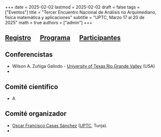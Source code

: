 +++
date      = 2025-02-02
lastmod   = 2025-02-02
draft     = false
tags      = ["Eventos"]
title     = "Tercer Encuentro Nacional de Análisis no Arquimediano, física matemática y aplicaciones"
subtitle  = "UPTC, Marzo 17 al 20 de 2025"
math      = true
authors   = ["admin"]
+++

## **[Registro](https://docs.google.com/forms/d/1F-isLevdxRscKoi074pfHJcafywxA929zvF-OXGVv_c/preview)**  &nbsp;&nbsp;&nbsp;&nbsp; [Programa](https://matematicas.netlify.app/post/padicos3/programa/) &nbsp;&nbsp;&nbsp;&nbsp; [Participantes](https://matematicas.netlify.app/post/padicos3/participantes/)

## **Conferencistas**

* Wilson  A. Zuñiga Galindo - [University of Texas Rio Grande Valley](https://www.utrgv.edu/) (USA)
* 

## **Comité científico**

* A

## **Comité organizador**

* [Oscar Francisco Casas Sánchez](https://matematicas.netlify.app/authors/casas-o/) ([UPTC](https://www.uptc.edu.co/sitio/portal/), Tunja).
*

